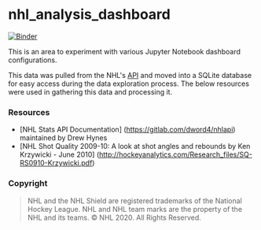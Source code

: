 # nhl_analysis_dashboard
[![Binder](https://mybinder.org/badge_logo.svg)](https://mybinder.org/v2/gh/smitty10010/nhl_analysis_dashboard/master)


This is an area to experiment with various Jupyter Notebook dashboard configurations.

This data was pulled from the NHL's [API](https://github.com/erunion/sport-api-specifications/tree/master/nhl) and moved into a SQLite database for easy access during the data exploration process. The below resources were used in gathering this data and processing it.

### Resources
- [NHL Stats API Documentation] (https://gitlab.com/dword4/nhlapi) maintained by Drew Hynes
- [NHL Shot Quality 2009-10: A look at shot angles and rebounds by Ken Krzywicki - June 2010] (http://hockeyanalytics.com/Research_files/SQ-RS0910-Krzywicki.pdf)

### Copyright
> NHL and the NHL Shield are registered trademarks of the National Hockey League. NHL and NHL team marks are the property of the NHL and its teams. © NHL 2020. All Rights Reserved.
